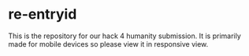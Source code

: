 # re-entryid
This is the repository for our hack 4 humanity submission. It is primarily made for mobile devices so please view it in responsive view.
